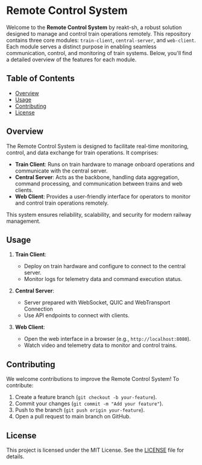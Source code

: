# Remote Control System

Welcome to the **Remote Control System** by reakt-sh, a robust solution designed to manage and control train operations remotely. This repository contains three core modules: `train-client`, `central-server`, and `web-client`. Each module serves a distinct purpose in enabling seamless communication, control, and monitoring of train systems. Below, you'll find a detailed overview of the features for each module.

## Table of Contents
- [Overview](#overview)
- [Usage](#usage)
- [Contributing](#contributing)
- [License](#license)

## Overview
The Remote Control System is designed to facilitate real-time monitoring, control, and data exchange for train operations. It comprises:
- **Train Client**: Runs on train hardware to manage onboard operations and communicate with the central server.
- **Central Server**: Acts as the backbone, handling data aggregation, command processing, and communication between trains and web clients.
- **Web Client**: Provides a user-friendly interface for operators to monitor and control train operations remotely.

This system ensures reliability, scalability, and security for modern railway management.

## Usage
1. **Train Client**:
   - Deploy on train hardware and configure to connect to the central server.
   - Monitor logs for telemetry data and command execution status.

2. **Central Server**:
   - Server prepared with WebSocket, QUIC and WebTransport Connection
   - Use API endpoints to connect with clients.

3. **Web Client**:
   - Open the web interface in a browser (e.g., `http://localhost:8080`).
   - Watch video and telemetry data to monitor and control trains.

## Contributing
We welcome contributions to improve the Remote Control System! To contribute:
1. Create a feature branch (`git checkout -b your-feature`).
2. Commit your changes (`git commit -m "Add your feature"`).
3. Push to the branch (`git push origin your-feature`).
4. Open a pull request to main branch on GitHub.

## License
This project is licensed under the MIT License. See the [LICENSE](LICENSE) file for details.
